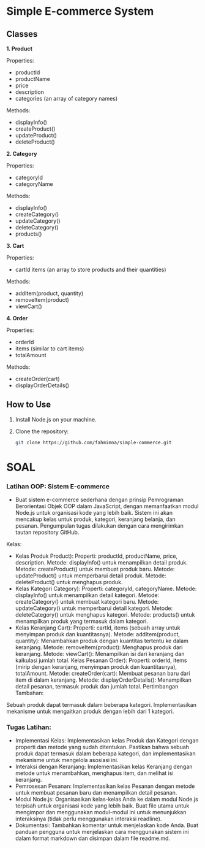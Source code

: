 # Simple E-commerce System
## Classes
**1. Product**

Properties:  
- productId
- productName
- price
- description
- categories (an array of category names)

Methods:
- displayInfo()
- createProduct()
- updateProduct()
- deleteProduct()

**2. Category**

Properties:
- categoryId
- categoryName

Methods:
- displayInfo()
- createCategory()
- updateCategory()
- deleteCategory()
- products()

**3. Cart**

Properties:
- cartId
items (an array to store products and their quantities)

Methods:
- addItem(product, quantity)
- removeItem(product)
- viewCart()

**4. Order**

Properties:
- orderId
- items (similar to cart items)
- totalAmount

Methods:
- createOrder(cart)
- displayOrderDetails()

## How to Use

1. Install Node.js on your machine.

2. Clone the repository:

   ```bash
   git clone https://github.com/fahmimna/simple-commerce.git

# SOAL

### Latihan OOP: Sistem E-commerce

* Buat sistem e-commerce sederhana dengan prinsip Pemrograman Berorientasi Objek OOP dalam JavaScript, dengan memanfaatkan modul Node.js untuk organisasi kode yang lebih baik. Sistem ini akan mencakup kelas untuk produk, kategori, keranjang belanja, dan pesanan. Pengumpulan tugas dilakukan dengan cara mengirimkan tautan repository GitHub. 

 Kelas:

- Kelas Produk Product):
Properti: productId, productName, price, description.
Metode: displayInfo() untuk menampilkan detail produk.
Metode: createProduct() untuk membuat produk baru.
Metode: updateProduct() untuk memperbarui detail produk.
Metode: deleteProduct() untuk menghapus produk.
- Kelas Kategori Category):
Properti: categoryId, categoryName.
Metode: displayInfo() untuk menampilkan detail kategori.
Metode: createCategory() untuk membuat kategori baru.
Metode: updateCategory() untuk memperbarui detail kategori.
Metode: deleteCategory() untuk menghapus kategori.
Metode: products() untuk menampilkan produk yang termasuk dalam kategori.
- Kelas Keranjang Cart):
Properti: cartId, items (sebuah array untuk menyimpan produk dan kuantitasnya).
Metode: addItem(product, quantity): Menambahkan produk dengan kuantitas tertentu ke dalam keranjang.
Metode: removeItem(product): Menghapus produk dari keranjang.
Metode: viewCart(): Menampilkan isi dari keranjang dan kalkulasi jumlah total.
Kelas Pesanan Order):
Properti: orderId, items (mirip dengan keranjang, menyimpan produk dan kuantitasnya), totalAmount.
Metode: createOrder(cart): Membuat pesanan baru dari item di dalam keranjang.
Metode: displayOrderDetails(): Menampilkan detail pesanan, termasuk produk dan jumlah total.
Pertimbangan Tambahan:

Sebuah produk dapat termasuk dalam beberapa kategori. Implementasikan mekanisme untuk mengaitkan produk dengan lebih dari 1 kategori.

### Tugas Latihan:

- Implementasi Kelas:
Implementasikan kelas Produk dan Kategori dengan properti dan metode yang sudah ditentukan.
Pastikan bahwa sebuah produk dapat termasuk dalam beberapa kategori, dan implementasikan mekanisme untuk mengelola asosiasi ini.
- Interaksi dengan Keranjang:
Implementasikan kelas Keranjang dengan metode untuk menambahkan, menghapus item, dan melihat isi keranjang.
- Pemrosesan Pesanan:
Implementasikan kelas Pesanan dengan metode untuk membuat pesanan baru dan menampilkan detail pesanan.
- Modul Node.js:
Organisasikan kelas-kelas Anda ke dalam modul Node.js terpisah untuk organisasi kode yang lebih baik.
Buat file utama untuk mengimpor dan menggunakan modul-modul ini untuk menunjukkan interaksinya (tidak perlu menggunakan interaksi readline).
- Dokumentasi:
Tambahkan komentar untuk menjelaskan kode Anda.
Buat panduan pengguna untuk menjelaskan cara menggunakan sistem ini dalam format markdown dan disimpan dalam file readme.md.